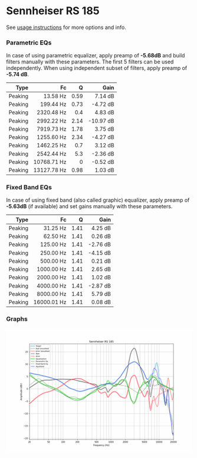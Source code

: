 # Sennheiser RS 185
See [usage instructions](https://github.com/jaakkopasanen/AutoEq#usage) for more options and info.

### Parametric EQs
In case of using parametric equalizer, apply preamp of **-5.68dB** and build filters manually
with these parameters. The first 5 filters can be used independently.
When using independent subset of filters, apply preamp of **-5.74 dB**.

| Type    | Fc          |    Q | Gain      |
|--------:|------------:|-----:|----------:|
| Peaking | 13.58 Hz    | 0.59 | 7.14 dB   |
| Peaking | 199.44 Hz   | 0.73 | -4.72 dB  |
| Peaking | 2320.48 Hz  | 0.4  | 4.83 dB   |
| Peaking | 2992.22 Hz  | 2.14 | -10.97 dB |
| Peaking | 7919.73 Hz  | 1.78 | 3.75 dB   |
| Peaking | 1255.60 Hz  | 2.34 | -4.27 dB  |
| Peaking | 1462.25 Hz  | 0.7  | 3.12 dB   |
| Peaking | 2542.44 Hz  | 5.3  | -2.36 dB  |
| Peaking | 10768.71 Hz | 0    | -0.52 dB  |
| Peaking | 13127.78 Hz | 0.98 | 1.03 dB   |

### Fixed Band EQs
In case of using fixed band (also called graphic) equalizer, apply preamp of **-5.63dB**
(if available) and set gains manually with these parameters.

| Type    | Fc          |    Q | Gain     |
|--------:|------------:|-----:|---------:|
| Peaking | 31.25 Hz    | 1.41 | 4.25 dB  |
| Peaking | 62.50 Hz    | 1.41 | 0.26 dB  |
| Peaking | 125.00 Hz   | 1.41 | -2.76 dB |
| Peaking | 250.00 Hz   | 1.41 | -4.15 dB |
| Peaking | 500.00 Hz   | 1.41 | 0.21 dB  |
| Peaking | 1000.00 Hz  | 1.41 | 2.65 dB  |
| Peaking | 2000.00 Hz  | 1.41 | 1.02 dB  |
| Peaking | 4000.00 Hz  | 1.41 | -2.87 dB |
| Peaking | 8000.00 Hz  | 1.41 | 5.79 dB  |
| Peaking | 16000.01 Hz | 1.41 | 0.08 dB  |

### Graphs
![](./Sennheiser%20RS%20185.png)